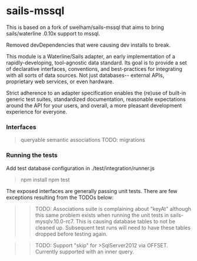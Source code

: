 # sails-mssql

This is based on a fork of swelham/sails-mssql that aims to bring sails/waterline .0.10x support to mssql.

Removed devDependencies that were causing dev installs to break.

This module is a Waterline/Sails adapter, an early implementation of a rapidly-developing, tool-agnostic data standard.  Its goal is to provide a set of declarative interfaces, conventions, and best-practices for integrating with all sorts of data sources.  Not just databases-- external APIs, proprietary web services, or even hardware.

Strict adherence to an adapter specification enables the (re)use of built-in generic test suites, standardized documentation, reasonable expectations around the API for your users, and overall, a more pleasant development experience for everyone.


### Interfaces
> queryable
> semantic
> associations
>TODO: migrations

### Running the tests

Add test database configuration in ./test/integration/runner.js
>npm install
>npm test

The exposed interfaces are generally passing unit tests.  There are few exceptions resulting from the TODOs below:
>>TODO: Associations suite is complaining about "keyAt" although this same problem exists when running the unit tests in sails-mysqlv.10.0-rc7.  This is causing database tables to not be cleaned up.  Subsequent test runs will need to have these tables dropped before testing again.



>>TODO: Support "skip" for >SqlServer2012 via OFFSET.  Currently supported with an inner query.





